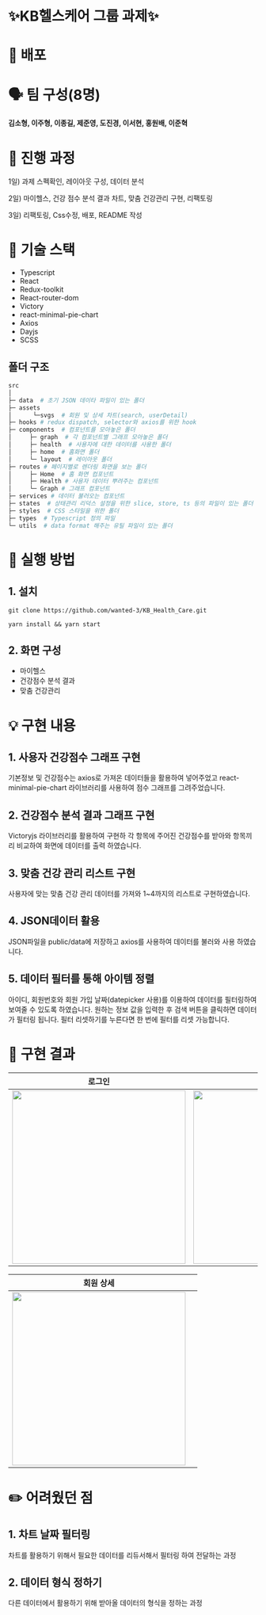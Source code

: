 # ✨KB헬스케어 그룹 과제✨


# 🚀 배포

<!-- [![Netlify Status](https://api.netlify.com/api/v1/badges/8c963488-351b-41d4-9152-60535ac564b2/deploy-status)](https://moadata.netlify.app/) -->


# 🗣 팀 구성(8명)

__김소형, 이주형, 이종길, 제준영, 도진경, 이서현, 홍원배, 이준혁__

# 📝 진행 과정

1일) 과제 스펙확인, 레이아웃 구성, 데이터 분석

2일) 마이헬스, 건강 점수 분석 결과 차트, 맞춤 건강관리 구현,  리팩토링

3일) 리팩토링, Css수정, 배포, README 작성


# 🔧 기술 스택

- Typescript
- React
- Redux-toolkit
- React-router-dom
- Victory
- react-minimal-pie-chart
- Axios
- Dayjs
- SCSS

## 폴더 구조

```sh
src
│
├─ data  # 초기 JSON 데이타 파일이 있는 폴더
├─ assets
│      └─svgs  # 회원 및 상세 차트(search, userDetail)
├─ hooks # redux dispatch, selector와 axios를 위한 hook
├─ components  # 컴포넌트를 모아놓은 폴더
│     ├─ graph  # 각 컴포넌트별 그래프 모아놓은 폴더 
│     ├─ health  # 사용자에 대한 데이터를 사용한 폴더   
│     ├─ home  # 홈화면 폴더
│     └─ layout  # 레이아웃 폴더
├─ routes # 페이지별로 렌더링 화면을 보는 폴더
│     ├─ Home  # 홈 화면 컴포넌트
│     ├─ Health # 사용자 데이터 뿌려주는 컴포넌트
│     └─ Graph # 그래프 컴포넌트
├─ services # 데이터 불러오는 컴포넌트
├─ states  # 상태관리 리덕스 설정을 위한 slice, store, ts 등의 파일이 있는 폴더
├─ styles  # CSS 스타일을 위한 폴더
├─ types  # Typescript 정의 파일
└─ utils  # data format 해주는 유틸 파일이 있는 폴더

```

# 📌 실행 방법

## 1. 설치
```
git clone https://github.com/wanted-3/KB_Health_Care.git
```
```
yarn install && yarn start
``` 

## 2. 화면 구성
  - 마이헬스
  - 건강점수 분석 결과
  - 맞춤 건강관리
  

# 💡 구현 내용

## 1. 사용자 건강점수 그래프 구현
기본정보 및 건강점수는 axios로 가져온 데이터들을 활용하여 넣어주었고
react-minimal-pie-chart 라이브러리를 사용하여 점수 그래프를 그려주었습니다.

## 2. 건강점수 분석 결과 그래프 구현
Victoryjs 라이브러리를 활용하여 구현하
각 항목에 주어진 건강점수를 받아와 항목끼리 비교하여 화면에 데이터를 출력 하였습니다. 

## 3. 맞춤 건강 관리 리스트 구현
사용자에 맞는 맞춤 건강 관리 데이터를 가져와 1~4까지의 리스트로 구현하였습니다.

## 4. JSON데이터 활용
JSON파일을 public/data에 저장하고 axios를 사용하여 데이터를 불러와 사용 하였습니다. 



## 5. 데이터 필터를 통해 아이템 정렬
아이디, 회원번호와 회원 가입 날짜(datepicker 사용)를 이용하여 데이터를 필터링하여 보여줄 수 있도록 하였습니다.
원하는 정보 값을 입력한 후 검색 버튼을 클릭하면 데이터가 필터링 됩니다.
필터 리셋하기를 누른다면 한 번에 필터를 리셋 가능합니다.


# 📸 구현 결과

|로그인|회원 관리|
|:---:|:---:|
|<img src="https://user-images.githubusercontent.com/63532503/171318084-04b2c5cd-9873-4ad0-847f-3257f69e6e81.gif" width="350"/>|<img src="https://user-images.githubusercontent.com/63532503/171318274-88ae890e-e991-4fee-9451-6a4f752ebe9c.gif" width="350"/>|

|회원 상세| |
|:---:|:---:|
<img src="https://user-images.githubusercontent.com/63532503/171318347-f9982117-09e1-434e-88d8-41b7540555df.gif" width="350"/>| |

#  ✏️ 어려웠던 점

## 1. 차트 날짜 필터링

차트를 활용하기 위해서 필요한 데이터를 리듀서해서 필터링 하여 전달하는 과정

## 2. 데이터 형식 정하기

다른 데이터에서 활용하기 위해 받아올 데이터의 형식을 정하는 과정 
